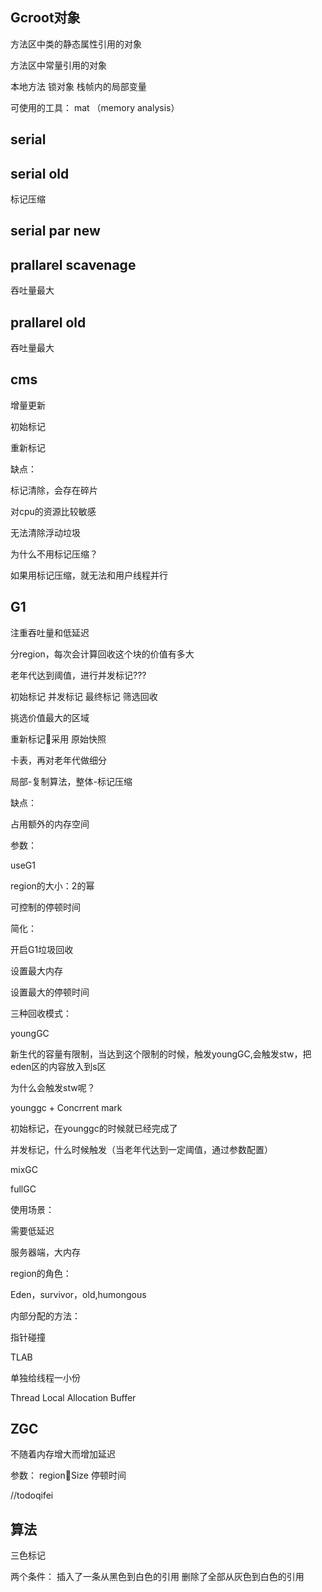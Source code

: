 ## Gcroot对象

方法区中类的静态属性引用的对象

方法区中常量引用的对象

本地方法
锁对象
栈帧内的局部变量

可使用的工具： mat （memory analysis）


## serial

## serial old

标记压缩

## serial par new

## prallarel scavenage

吞吐量最大

## prallarel old

吞吐量最大

## 


## cms

增量更新



初始标记

重新标记



缺点：

标记清除，会存在碎片

对cpu的资源比较敏感

无法清除浮动垃圾





为什么不用标记压缩？

如果用标记压缩，就无法和用户线程并行




## G1 

注重吞吐量和低延迟

分region，每次会计算回收这个块的价值有多大

老年代达到阈值，进行并发标记???

初始标记
并发标记
最终标记
筛选回收


挑选价值最大的区域

重新标记采用    原始快照

卡表，再对老年代做细分





局部-复制算法，整体-标记压缩



缺点：

占用额外的内存空间





参数：

useG1

region的大小：2的幂

可控制的停顿时间





简化：

开启G1垃圾回收

设置最大内存

设置最大的停顿时间





三种回收模式：

youngGC

新生代的容量有限制，当达到这个限制的时候，触发youngGC,会触发stw，把eden区的内容放入到s区

为什么会触发stw呢？





younggc + Concrrent mark

初始标记，在younggc的时候就已经完成了

并发标记，什么时候触发（当老年代达到一定阈值，通过参数配置）





mixGC

fullGC



使用场景：

需要低延迟

服务器端，大内存





region的角色：

Eden，survivor，old,humongous



内部分配的方法：

指针碰撞







TLAB

单独给线程一小份

Thread Local Allocation Buffer



## ZGC

不随着内存增大而增加延迟

参数：
regionSize
停顿时间









//todoqifei

## 算法

三色标记

两个条件：
插入了一条从黑色到白色的引用
删除了全部从灰色到白色的引用


